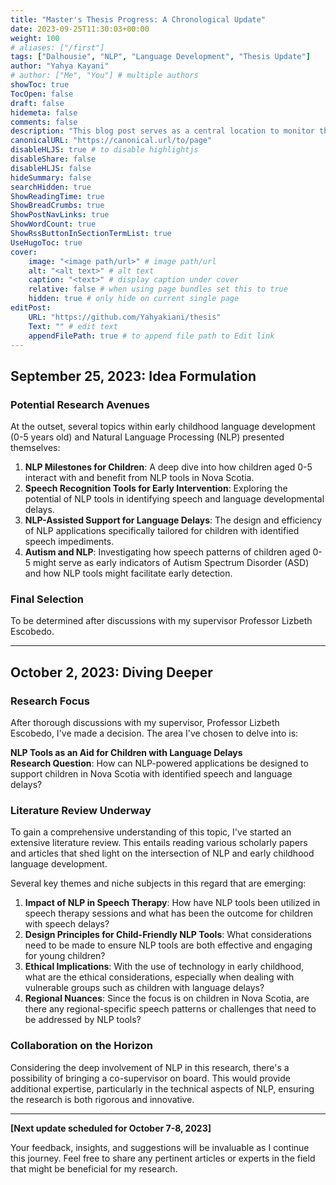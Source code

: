 ```yaml
---
title: "Master's Thesis Progress: A Chronological Update"
date: 2023-09-25T11:30:03+00:00
weight: 100
# aliases: ["/first"]
tags: ["Dalhousie", "NLP", "Language Development", "Thesis Update"]
author: "Yahya Kayani"
# author: ["Me", "You"] # multiple authors
showToc: true
TocOpen: false
draft: false
hidemeta: false
comments: false
description: "This blog post serves as a central location to monitor the progress of my master's thesis. Regular updates will detail the development, challenges, and advancements of the research."
canonicalURL: "https://canonical.url/to/page"
disableHLJS: true # to disable highlightjs
disableShare: false
disableHLJS: false
hideSummary: false
searchHidden: true
ShowReadingTime: true
ShowBreadCrumbs: true
ShowPostNavLinks: true
ShowWordCount: true
ShowRssButtonInSectionTermList: true
UseHugoToc: true
cover:
    image: "<image path/url>" # image path/url
    alt: "<alt text>" # alt text
    caption: "<text>" # display caption under cover
    relative: false # when using page bundles set this to true
    hidden: true # only hide on current single page
editPost:
    URL: "https://github.com/Yahyakiani/thesis"
    Text: "" # edit text
    appendFilePath: true # to append file path to Edit link
---
```



## **September 25, 2023: Idea Formulation**

### **Potential Research Avenues**

At the outset, several topics within early childhood language development (0-5 years old) and Natural Language Processing (NLP) presented themselves:

1. **NLP Milestones for Children**: A deep dive into how children aged 0-5 interact with and benefit from NLP tools in Nova Scotia.
2. **Speech Recognition Tools for Early Intervention**: Exploring the potential of NLP tools in identifying speech and language developmental delays.
3. **NLP-Assisted Support for Language Delays**: The design and efficiency of NLP applications specifically tailored for children with identified speech impediments.
4. **Autism and NLP**: Investigating how speech patterns of children aged 0-5 might serve as early indicators of Autism Spectrum Disorder (ASD) and how NLP tools might facilitate early detection.

### **Final Selection**

To be determined after discussions with my supervisor Professor Lizbeth Escobedo.

---

## October 2, 2023: Diving Deeper

### Research Focus

After thorough discussions with my supervisor, Professor Lizbeth Escobedo, I've made a decision. The area I've chosen to delve into is:

**NLP Tools as an Aid for Children with Language Delays**  
**Research Question**: How can NLP-powered applications be designed to support children in Nova Scotia with identified speech and language delays?

### Literature Review Underway

To gain a comprehensive understanding of this topic, I've started an extensive literature review. This entails reading various scholarly papers and articles that shed light on the intersection of NLP and early childhood language development.

Several key themes and niche subjects in this regard that are emerging:

1. **Impact of NLP in Speech Therapy**: How have NLP tools been utilized in speech therapy sessions and what has been the outcome for children with speech delays?
2. **Design Principles for Child-Friendly NLP Tools**: What considerations need to be made to ensure NLP tools are both effective and engaging for young children?
3. **Ethical Implications**: With the use of technology in early childhood, what are the ethical considerations, especially when dealing with vulnerable groups such as children with language delays?
4. **Regional Nuances**: Since the focus is on children in Nova Scotia, are there any regional-specific speech patterns or challenges that need to be addressed by NLP tools?

### Collaboration on the Horizon

Considering the deep involvement of NLP in this research, there's a possibility of bringing a co-supervisor on board. This would provide additional expertise, particularly in the technical aspects of NLP, ensuring the research is both rigorous and innovative.

---

**[Next update scheduled for October 7-8, 2023]**

Your feedback, insights, and suggestions will be invaluable as I continue this journey. Feel free to share any pertinent articles or experts in the field that might be beneficial for my research.